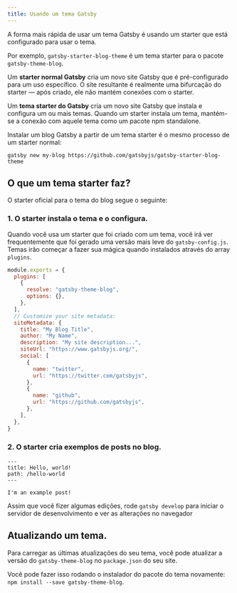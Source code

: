 ```yaml
---
title: Usando um tema Gatsby
---
```


A forma mais rápida de usar um tema Gatsby é usando um starter que está configurado para usar o tema.

Por exemplo, `gatsby-starter-blog-theme` é um tema starter para o pacote `gatsby-theme-blog`.

Um **starter normal Gatsby** cria um novo site Gatsby que é pré-configurado para um uso específico. O site resultante é realmente uma bifurcação do starter — após criado, ele não mantém conexões com o starter.

Um **tema starter do Gatsby** cria um novo site Gatsby que instala e configura um ou mais temas. Quando um starter instala um tema, mantém-se a conexão com aquele tema como um pacote npm standalone.

Instalar um blog Gatsby a partir de um tema starter é o mesmo processo de um starter normal:

```shell
gatsby new my-blog https://github.com/gatsbyjs/gatsby-starter-blog-theme
```

## O que um tema starter faz?

O starter oficial para o tema do blog segue o seguinte:

### 1. O starter instala o tema e o configura.

Quando você usa um starter que foi criado com um tema, você irá ver frequentemente que foi gerado uma versão mais leve do `gatsby-config.js`. Temas irão começar a fazer sua mágica quando instalados através do array `plugins`.

```javascript:title=gatsby-config.js
module.exports = {
  plugins: [
    {
      resolve: "gatsby-theme-blog",
      options: {},
    },
  ],
  // Customize your site metadata:
  siteMetadata: {
    title: "My Blog Title",
    author: "My Name",
    description: "My site description...",
    siteUrl: "https://www.gatsbyjs.org/",
    social: [
      {
        name: "twitter",
        url: "https://twitter.com/gatsbyjs",
      },
      {
        name: "github",
        url: "https://github.com/gatsbyjs",
      },
    ],
  },
}
```

### 2. O starter cria exemplos de posts no blog.

```md:title=/content/posts/hello-world.mdx
---
title: Hello, world!
path: /hello-world
---

I'm an example post!
```

Assim que você fizer algumas edições, rode `gatsby develop` para iniciar o servidor de desenvolvimento e ver as alterações no navegador

## Atualizando um tema.

Para carregar as últimas atualizações do seu tema, você pode atualizar a versão do `gatsby-theme-blog` no `package.json` do seu site.

Você pode fazer isso rodando o instalador do pacote do tema novamente: `npm install --save gatsby-theme-blog`.
